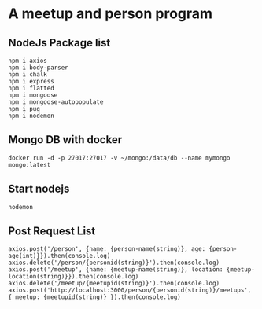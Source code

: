  # A meetup and person program

 ## NodeJs Package list

 ```
 npm i axios
 npm i body-parser 
 npm i chalk 
 npm i express 
 npm i flatted 
 npm i mongoose 
 npm i mongoose-autopopulate
 npm i pug 
 npm i nodemon

 ```

 ## Mongo DB with docker

 ``` docker run -d -p 27017:27017 -v ~/mongo:/data/db --name mymongo mongo:latest ```

 ## Start nodejs
 
 ``` nodemon ```

 ## Post Request List
 ``` 
 axios.post('/person', {name: {person-name(string)}, age: {person-age(int)}}).then(console.log) 
 axios.delete('/person/{personid(string)}').then(console.log)
 axios.post('/meetup', {name: {meetup-name(string)}, location: {meetup-location(string)}}).then(console.log)
 axios.delete('/meetup/{meetupid(string)}').then(console.log)
 axios.post('http://localhost:3000/person/{personid(string)}/meetups', { meetup: {meetupid(string)} }).then(console.log)
 ```
